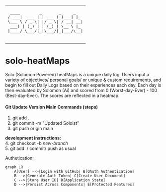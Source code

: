 <table>
  <tr>
    <td>
      <pre>
 ____        _       _     _   
/ ___|  ___ | | ___ (_)___| |_ 
\___ \ / _ \| |/ _ \| / __| __|
 ___) | (_) | | (_) | \__ \ |_ 
|____/ \___/|_|\___/|_|___/\__|
      </pre>
    </td>
  </tr>
</table>

# solo-heatMaps
Solo (Solomon Powered) heatMaps is a unique daily log. Users input a variety of objectives/ personal goals/ or unique &amp; custom requirements, and begin to fill out Daily Logs based on their experiences each day. Each day is then evaluated by Solomon (Ai) and scored from 0 (Worst-day-Ever) - 100 (Best-day-Ever). The scores are reflected in a heatmap.

#### Git Update Version Main Commands (steps)
1. git add .
2. git commit -m "Updated Soloist"
3. git push origin main

**development instructions:**   
4. git checkout -b *new-branch*   
5. git add ./ commit/ push as usual

Authetication:
```
graph LR
    A[User] -->|Login with GitHub| B[OAuth Authentication]
    B -->|Generate Auth Token| C[Create User Document]
    C -->|Store User ID| D[Application State]
    D -->|Persist Across Components| E[Protected Features]
```